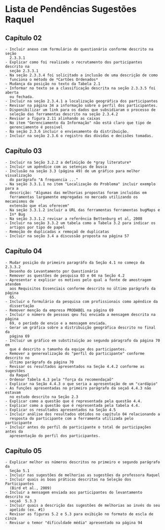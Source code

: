 # Lista de Pendências Sugestões Raquel #

## Capítulo 02 ##

    - Incluir anexo com formulário do questionário conforme descrito na seção
      2.3.3.1
    - Explicar como foi realizado o recrutamento dos participantes descrito na
      seção 2.3.3.1
    - Na seção 2.3.3.4 foi solicitado a inclusão de uma descrição de como
      funciona o método de *Cartões Ordenados*
    - Mudança da posição no texto da Tabela 2.1
    - Informar no texto se a classificação descrita na seção 2.3.3.5 foi aberta
      ou fechada.
    - Incluir na seção 2.3.4.1 a localização geográfica dos participantes
    - Revisar na página 34 a informação sobre o perfil dos participantes.
    - Disponibilizar um link para os dados que subsidiaram o processo de
      seleção das ferramentas descrito na seção 2.3.4.2
    - Revisar a figura 2.11 alinhando as caixas
    - No item "Gerenciamento da Informação" não está claro que tipo de
      gerenciamento é possivel
    - Na seção 2.3.6 incluir o enviesamento da distribuição.
    - Incluir na seção 2.3.6 o registro das dúvidas e decisões tomadas.

## Capítulo 03 ##

    - Incluir na Seção 3.2.2 a definição de *gray literature*
    - Incluir um apêndice com as setenças de busca
    - Inclusão na seção 3.3 (página 49) de um gráfico para melhor visualização
      do parágrafo "A frequencia ..."
    - Na seção 3.3.1.1 no item "Localização do Problema" incluir exemplo para a
      descrição: "Algumas das melhorias propostas foram incluídas em
      ferramentas largamente empregadas no mercado utilizando os mecanismos de
      extensão que elas oferecem"
    - Na seção 3.3.1.2 incluir a URL das ferramentas ferramentas bugMaps e
      In* Bug
    - Na seção 3.3.1.2 revisar a referência Bettenburg et al, 2008
    - Incluir na seção 3.3.2 um tabela como a Tabela 3.2 para indicar os
      artigos por tipo de papel
    - Remoção de duplicadas x remoçaõ de duplicatas
    - Incluir na seção 3.4 a discussão proposta na página 57

## Capítulo 04 ##

    - Mudar posição do primeiro paragráfo da Seção 4.1 no começo da 2.3.3.2
      Desenho do Levantamento por Questionário
    - Remover as questões de pesquisa 03 e 04 na Seção 4.2
    - Apresentar e explicar os motivos pelo qual a fonte de amostragem atendem
      aos Requisitos Essenciais conforme descrito no último parágrafo da página
      65.
    - Incluir o formulário da pesquisa com profissionais como apêndice da
      dissertação
    - Remover menção da empresa PRODABEL na página 69
    - Incluir o número de pessoas qeu foi enviada a mensagem descrita na página
      69, o período de envio e a mensagem enviada.
    - Gerar um gráfica sobre a distribuição geográfica descrito no final da
      página 69
    - Incluir um gráfico em substituição ao segundo páragrafo da página 70 em
      que é descrito o tamanho da equipe dos participantes.
    - Remover a generealização do "perfil do participante" conforme descrito no
      último parágrafo da página 70
    - Revisar os resultados apresentados na Seção 4.4.2 conforme as sugestões
      da Raquel
    - Ordenar Tabela 4.3 pela "força da recomendaçaõ"
    - Explicar na Seção 4.4.3 o que seria a apresentação de um "cardápio"
    - As funções apresentadas no primeiro parágrafo da seçaõ 4.4.3 não estavam
      no estudo descrito na Seção 2.3
    - Explicar como a questão que é representada pela questão 4.4.
    - Explicar como a questão que é representada pela tabela 4.4.
    - Explicar os resultados apresentados na Seção 4.5
    - Incluir análise dos resultados obtidos no capítulo 04 relacionando a
      resposta do participante com a ferramenta utilizada pelo participante
    - Incluir antes do perfil do participante o total de participações antes da
      apresentação do perfil dos participantes.

## Capítulo 05 ##

    - Explicar melhor os números descritos no primeiro e segundo parágrafo da
      Seção 5.1
    - Incluir nas sugestões de melhorias as sugestões da professora Raquel
    - Incluir quais as boas práticas descritas na Seleção dos Participantes
      (Bird et al., 2009)
    - Incluir a mensagem enviada aos participantes do levantamento descrito na
      seçaõ  5.3.3
    - Incluir quais a descrição das sugestões de melhorias ao invés do seu
      apelido (ex. #1)
    - Revisar as figuras 5.2 e 5.3 para exibição no formato de escla de cinza 
    - Revisar o temor "dificuldade média" apresentado na página 94
